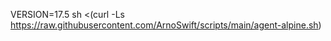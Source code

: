 VERSION=17.5 sh <(curl -Ls https://raw.githubusercontent.com/ArnoSwift/scripts/main/agent-alpine.sh)

